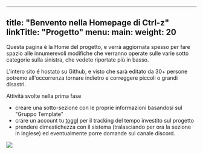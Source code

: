 
---
title: "Benvento nella Homepage di Ctrl-z"
linkTitle: "Progetto"
menu:
  main:
    weight: 20
---

Questa pagina é la Home del progetto, e verrà aggiornata spesso per fare spazio alle innumerevoli modifiche che verranno operate sulle varie sotto categorie sulla sinistra, che vedete riportate più in basso.

L'intero sito é hostato su Github, e visto che sarà editato da 30+ persone potremo all'occorrenza tornare indietro e correggere piccoli o grandi disastri.


Attività svolte nella prima fase

* creare una sotto-sezione con le proprie informazioni basandosi sul "Gruppo Template"
* crare un account tu [toggl](https://toggl.com/) per il tracking del tempo investito sul progetto
* prendere dimestichezza con il sistema (tralasciando per ora la sezione in inglese) ed eventualmente porre domande sul canale discord.

![](https://methods.co.uk/wp-content/uploads/2018/01/The-triple-diamond-approach..jpeg)
